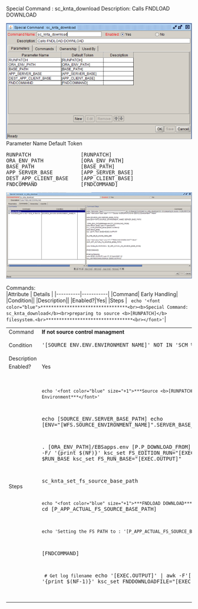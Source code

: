 
Special Command : sc_knta_download 
Description: Calls FNDLOAD DOWNLOAD
  
<img src="./sc_knta_download_parameters.PNG" width=800/>
Parameter Name    Default Token
<pre>
RUNPATCH                [RUNPATCH]
ORA_ENV_PATH            [ORA_ENV_PATH]
BASE_PATH               [BASE_PATH]
APP_SERVER_BASE         [APP_SERVER_BASE]
DEST_APP_CLIENT_BASE    [APP_CLIENT_BASE]
FNDCOMMAND              [FNDCOMMAND]
</pre>

<img src="./sc_knta_download_commands.PNG" width=800/>

Commands:<BR>
|Attribute |   Details | 
|----------|-----------|
|Command| Early Handling|
|Condition||
|Description||
|Enabled?|Yes|
|Steps  | ``` echo '<font color="blue">*********************************<br><b>Special Command: sc_knta_download</b><br>preparing to source <b>[RUNPATCH]</b> filesystem.<br>*********************************<br></font>'```|

<table>
 <tr><td>Command</td><td><b>If not source control managment</b></td></tr>
</tr>
 <tr><td>Condition</td><td><pre>'[SOURCE_ENV.ENV.ENVIRONMENT_NAME]' NOT IN 'SCM_%'</pre></td></tr>
<tr><td>Description</td><td></td></tr>
<tr><td>Enabled?</td><td>Yes</td></tr>
<tr><td>Steps</td><td>
<pre>

```echo '<font color="blue" size="+1">***Source <b>[RUNPATCH]</b> EBS12 2 Environment***</font>'```

echo [SOURCE_ENV.SERVER_BASE_PATH]
echo [ENV="[WFS.SOURCE_ENVIRONMENT_NAME]".SERVER_BASE_PATH]

. [ORA_ENV_PATH]/EBSapps.env [P.P_DOWNLOAD_FROM]
echo $RUN_BASE | awk -F/ '{print $(NF)}'
ksc_set FS_EDITION_RUN="[EXEC.OUTPUT]"
echo $RUN_BASE
ksc_set FS_RUN_BASE="[EXEC.OUTPUT]"

sc_knta_set_fs_source_base_path

```echo "<font color="blue" size="+1">***FNDLOAD DOWNLOAD***</font>"```
cd [P_APP_ACTUAL_FS_SOURCE_BASE_PATH]

```echo 'Setting the FS PATH to : '[P_APP_ACTUAL_FS_SOURCE_BASE_PATH]```

[FNDCOMMAND]

``` # Get log filename```
echo '[EXEC.OUTPUT]' | awk -F'[. O]' '{print $(NF-1)}'
ksc_set FNDDOWNLOADFILE="[EXEC.OUTPUT]"

</pre>
</td></tr>

